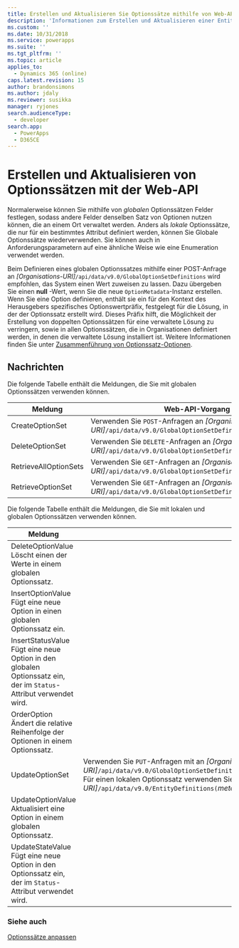 ```yaml
---
title: Erstellen und Aktualisieren Sie Optionssätze mithilfe von Web-API (Common Data Service) | Microsoft Docs
description: 'Informationen zum Erstellen und Aktualisieren einer Entität, mit der Common Data Service eine metadatengestützte Architektur verwendet, um die Flexibilität zu bieten, mit der benutzerdefinierte Entitäten und zusätzliche Systementitätsattribute erstellt werden können.'
ms.custom: ''
ms.date: 10/31/2018
ms.service: powerapps
ms.suite: ''
ms.tgt_pltfrm: ''
ms.topic: article
applies_to:
  - Dynamics 365 (online)
caps.latest.revision: 15
author: brandonsimons
ms.author: jdaly
ms.reviewer: susikka
manager: ryjones
search.audienceType:
  - developer
search.app:
  - PowerApps
  - D365CE
---
```


# <a name="create-and-update-option-sets-using-the-web-api"></a>Erstellen und Aktualisieren von Optionssätzen mit der Web-API

Normalerweise können Sie mithilfe von *globalen* Optionssätzen Felder festlegen, sodass andere Felder denselben Satz von Optionen nutzen können, die an einem Ort verwaltet werden. Anders als *lokale* Optionssätze, die nur für ein bestimmtes Attribut definiert werden, können Sie Globale Optionssätze wiederverwenden. Sie können auch in Anforderungsparametern auf eine ähnliche Weise wie eine Enumeration verwendet werden.  
  
Beim Definieren eines globalen Optionssatzes mithilfe einer POST-Anfrage an *[Organisations-URI]*`/api/data/v9.0/GlobalOptionSetDefinitions` wird empfohlen, das System einen Wert zuweisen zu lassen. Dazu übergeben Sie einen **null** -Wert, wenn Sie die neue `OptionMetadata`-Instanz erstellen. Wenn Sie eine Option definieren, enthält sie ein für den Kontext des Herausgebers spezifisches Optionswertpräfix, festgelegt für die Lösung, in der der Optionssatz erstellt wird. Dieses Präfix hilft, die Möglichkeit der Erstellung von doppelten Optionssätzen für eine verwaltete Lösung zu verringern, sowie in allen Optionssätzen, die in Organisationen definiert werden, in denen die verwaltete Lösung installiert ist. Weitere Informationen finden Sie unter [Zusammenführung von Optionssatz-Optionen](../understand-managed-solutions-merged.md#merge-option-set-options).

 ## <a name="messages"></a>Nachrichten  
 Die folgende Tabelle enthält die Meldungen, die Sie mit globalen Optionssätzen verwenden können.  
  
|Meldung|Web-API-Vorgang|  
|--|--|
|CreateOptionSet|Verwenden Sie `POST`-Anfragen an *[Organisation URI]*`/api/data/v9.0/GlobalOptionSetDefinitions`.|
|DeleteOptionSet|Verwenden Sie `DELETE`-Anfragen an *[Organisation URI]*`/api/data/v9.0/GlobalOptionSetDefinitions(`*MetadataID*`)`.|
|RetrieveAllOptionSets|Verwenden Sie `GET`-Anfragen an *[Organisation URI]*`/api/data/v9.0/GlobalOptionSetDefinitions`.| 
|RetrieveOptionSet|Verwenden Sie `GET`-Anfragen an *[Organisation URI]*`/api/data/v9.0/GlobalOptionSetDefinitions(`*MetadataID*`)`.|   


Die folgende Tabelle enthält die Meldungen, die Sie mit lokalen und globalen Optionssätzen verwenden können.

|Meldung|Web-API-Vorgang|  
|--|--|
|DeleteOptionValue</br>Löscht einen der Werte in einem globalen Optionssatz.|<xref href="Microsoft.Dynamics.CRM.DeleteOptionValue?text=DeleteOptionValue Action" />  
|InsertOptionValue</br>Fügt eine neue Option in einen globalen Optionssatz ein.|<xref href="Microsoft.Dynamics.CRM.InsertOptionValue?text=InsertOptionValue Action" />| 
|InsertStatusValue</br>Fügt eine neue Option in den globalen Optionssatz ein, der im `Status`-Attribut verwendet wird.|<xref href="Microsoft.Dynamics.CRM.InsertStatusValue?text=InsertStatusValue Action" />|
|OrderOption</br>Ändert die relative Reihenfolge der Optionen in einem Optionssatz.|<xref href="Microsoft.Dynamics.CRM.OrderOption?text=OrderOption Action" />|
|UpdateOptionSet|Verwenden Sie `PUT`-Anfragen mit <xref href="Microsoft.Dynamics.CRM.OptionSetMetadata?text=OptionSetMetadata EntityType" /> an *[Organisation URI]*`/api/data/v9.0/GlobalOptionSetDefinitions(`*MetadataID*`)/Microsoft.Dynamics.CRM.OptionSetMetadata`.<br />Für einen lokalen Optionssatz verwenden Sie *[Organisation URI]*`/api/data/v9.0/EntityDefinitions(`*metadataid*`)/Attributes(`*metadataid*`)/Microsoft.Dynamics.CRM.PicklistAttributeMetadata/OptionSet`.|
|UpdateOptionValue</br>Aktualisiert eine Option in einem globalen Optionssatz.|<xref href="Microsoft.Dynamics.CRM.UpdateOptionValue?text=UpdateOptionValue Action" />|
|UpdateStateValue</br>Fügt eine neue Option in den Optionssatz ein, der im `Status`-Attribut verwendet wird.|<xref href="Microsoft.Dynamics.CRM.UpdateStateValue?text=UpdateStateValue Action" />|

### <a name="see-also"></a>Siehe auch

[Optionssätze anpassen](../org-service/metadata-option-sets.md)